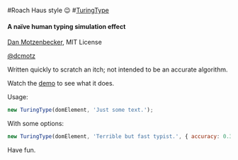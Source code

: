 #Roach Haus style 😉 #[TuringType]()
#### A naïve human typing simulation effect
[Dan Motzenbecker](http://oxism.com), MIT License

[@dcmotz](http://twitter.com/dcmotz)

Written quickly to scratch an itch; not intended to be an accurate algorithm.

Watch the [demo](http://oxism.com/TuringType) to see what it does.

Usage:
```javascript
new TuringType(domElement, 'Just some text.');
```

With some options:
```javascript
new TuringType(domElement, 'Terrible but fast typist.', { accuracy: 0.3, interval: 20, callback: allDone });
```

Have fun.
